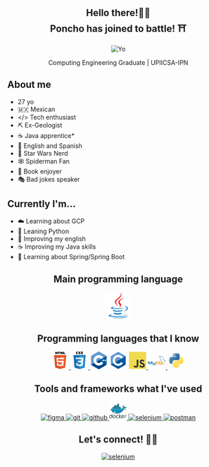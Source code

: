 <h2 align="center">Hello there!✌🏼<br/> Poncho has joined to battle! ⛩️</h2>
<p align="center">
 <img src="https://github.com/user-attachments/assets/e11d54ce-2e94-469c-83bc-0be6e7a21816" alt="Yo" width=300 height=300 />
</p>
<p align="center"> Computing Engineering Graduate | UPIICSA-IPN </p>

<h2 align="left">About me</h2>

* 27 yo
* 🇲🇽 Mexican
* </> Tech enthusiast 
* ⛏️ Ex-Geologist
* ☕ Java apprentice* 
* 💬 English and Spanish
* 🌌 Star Wars Nerd
* 🕸️ Spiderman Fan
* 📖 Book enjoyer
* 🎭 Bad jokes speaker

<h2 align="left">Currently I'm...</h2>

* ☁️ Learning about GCP
* 🐍 Leaning Python
* 🗽 Improving my english
* ☕ Improving my Java skills
* 🌿 Learning about Spring/Spring Boot


<h2 align="center">Main programming language</h2>
<!-- Lenguaje de programación principal -->
<p align="center"> 
 <a href="https://www.java.com" target="_blank" rel="noreferrer">
        <img src="https://raw.githubusercontent.com/devicons/devicon/master/icons/java/java-original.svg" alt="java"
            width="60" height="60" />
 </a>
</p>

<!-- Lenguajes de programación con los que estoy familiarizado --> 
<h2 align="center">Programming languages that I know</h2>
<p align="center"> 
 <a href="https://www.w3.org/html/" target="_blank" rel="noreferrer">
        <img src="https://raw.githubusercontent.com/devicons/devicon/master/icons/html5/html5-original-wordmark.svg"
            alt="html5" width="40" height="40" />
 </a>
 
 <a href="https://www.w3schools.com/css/" target="_blank" rel="noreferrer">
        <img src="https://raw.githubusercontent.com/devicons/devicon/master/icons/css3/css3-original-wordmark.svg"
            alt="css3" width="40" height="40" />
 </a>
 
 <a href="https://www.w3schools.com/cpp/" target="_blank" rel="noreferrer" style="text-decoration: none;">
        <img src="https://raw.githubusercontent.com/devicons/devicon/master/icons/cplusplus/cplusplus-original.svg"
            alt="cplusplus" width="40" height="40" />
 </a>
 
 <a href="https://www.cprogramming.com/" target="_blank" rel="noreferrer" style="text-decoration: none;">
        <img src="https://raw.githubusercontent.com/devicons/devicon/master/icons/c/c-original.svg" alt="c" width="40"
            height="40" />
 </a>
 
 <a href="https://developer.mozilla.org/en-US/docs/Web/JavaScript" target="_blank" rel="noreferrer">
        <img src="https://raw.githubusercontent.com/devicons/devicon/master/icons/javascript/javascript-original.svg"
            alt="javascript" width="40" height="40" />
 </a>
 
 <a href="https://www.mysql.com/" target="_blank" rel="noreferrer">
        <img src="https://raw.githubusercontent.com/devicons/devicon/master/icons/mysql/mysql-original-wordmark.svg"
            alt="mysql" width="40" height="40" />
 </a>
 
 <a href="https://www.python.org/" target="_blank" rel="noreferrer">
        <img src="https://raw.githubusercontent.com/devicons/devicon/master/icons/python/python-original.svg" alt="python"
            width="40" height="40" />
 </a> 
</p>

<!-- Herramientas que he utilizado -->
<h2 align="center">Tools and frameworks what I've used</h2>
<p align="center"> 
 <a href="https://www.figma.com/" target="_blank" rel="noreferrer">
        <img src="https://www.vectorlogo.zone/logos/figma/figma-icon.svg" alt="figma" width="40" height="40" />
 </a>
 
 <a href="https://git-scm.com/" target="_blank" rel="noreferrer">
        <img src="https://www.vectorlogo.zone/logos/git-scm/git-scm-icon.svg" alt="git" width="40" height="40" />
 </a>

 <a href="https://github.com/" targer="blank" rel="noreferrer">
    <img src="https://www.vectorlogo.zone/logos/github/github-tile.svg" alt="github" width="40" height="40" />
 </a>
 
 <a href="https://www.docker.com/" target="_blank" rel="noreferrer">
        <img src="https://raw.githubusercontent.com/devicons/devicon/master/icons/docker/docker-original-wordmark.svg" alt="docker" width="40" height="40" />
 </a>
 
 <a href="https://www.selenium.dev" target="_blank" rel="noreferrer">
        <img src="https://raw.githubusercontent.com/detain/svg-logos/780f25886640cef088af994181646db2f6b1a3f8/svg/selenium-logo.svg" alt="selenium" width="40" height="40" />
 </a>
 
 <a href="https://postman.com" target="_blank" rel="noreferrer">
        <img src="https://www.vectorlogo.zone/logos/getpostman/getpostman-icon.svg" alt="postman" width="40" height="40" />
 </a>
</p>

<h2 align="center">Let's connect! ✌🏼</h2>
<p align="center"> 
  <a href="https://www.linkedin.com/in/alfonso-villarreal97/" target="_blank" rel="noreferrer">
          <img src="https://www.vectorlogo.zone/logos/linkedin/linkedin-tile.svg" alt="selenium" width="40" height="40" />
  </a>
</p>
